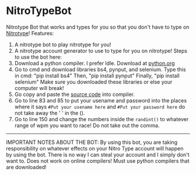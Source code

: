 # NitroTypeBot
Nitrotype Bot that works and types for you so that you don't have to type on [Nitrotype](https://www.nitrotype.com)!
Features:
1. A nitrotype bot to play nitrotype for you!
2. A nitrotype account generator to use to type for you on nitrotype!
Steps to use the bot here:
1. Download a python compiler. I prefer Idle. Download at [python.org](https://www.python.org/downloads)
2. Go to cmd and download libraries bs4, pynput, and selenium.
Type this in cmd: "pip install bs4"
Then, "pip install pynput" 
Finally, "pip install selenium" 
Make sure you downloaded these libraries or else your computer will break!
3. Go copy and paste the [source code](https://github.com/reallyverytrash/NitroTypeBot/blob/master/bot.py) into compiler.
4. Go to line 83 and 85 to put your usename and password into the places where it says
```#Put your usename here```
and 
```#Put your password here```
do not take away the ' ' in the ().
5. Go to line 150 and change the numbers inside the ```randint()``` to whatever range of wpm you want to race! Do not take out the comma. 
-----------------------------------------------------------------------------------------------------------------------------------
IMPORTANT NOTES ABOUT THE BOT:
By using this bot, you are taking responsibility on whatever effects on your Nitro Type account will happen by using the bot. 
There is no way I can steal your account and I simply don't want to. 
Does not work on online compilers! Must use python compilers that are downloaded!

